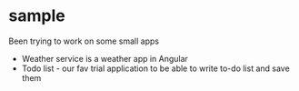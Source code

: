 # sample
Been trying to work on some small apps
* Weather service is a weather app in Angular
* Todo list - our fav trial application to be able to write to-do list and save them
